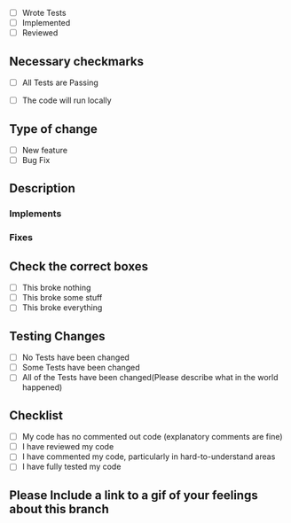 - [ ] Wrote Tests
- [ ] Implemented
- [ ] Reviewed

## Necessary checkmarks

- [ ] All Tests are Passing

- [ ] The code will run locally

## Type of change

- [ ] New feature
- [ ] Bug Fix

## Description

### Implements

### Fixes

## Check the correct boxes

- [ ] This broke nothing
- [ ] This broke some stuff
- [ ] This broke everything

## Testing Changes

- [ ] No Tests have been changed
- [ ] Some Tests have been changed
- [ ] All of the Tests have been changed(Please describe what in the world happened)

## Checklist

- [ ] My code has no commented out code (explanatory comments are fine)
- [ ] I have reviewed my code
- [ ] I have commented my code, particularly in hard-to-understand areas
- [ ] I have fully tested my code

## Please Include a link to a gif of your feelings about this branch
